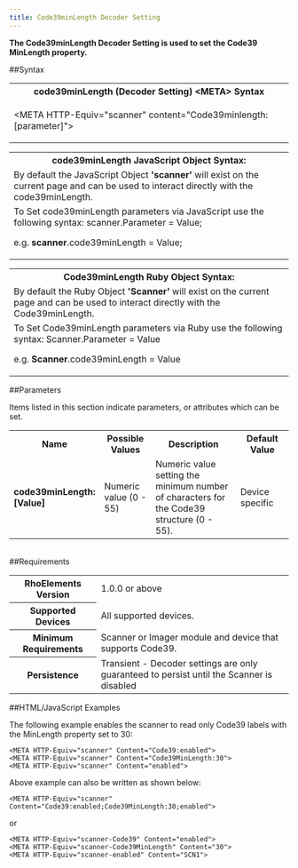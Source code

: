 ```yaml
---
title: Code39minLength Decoder Setting
---
```



<b>
The Code39minLength Decoder Setting is used to set the Code39 MinLength property.
</b>

##Syntax

<table class="re-table"><tr><th class="tableHeading">code39minLength (Decoder Setting) &lt;META&gt; Syntax
</th></tr><tr><td class="clsSyntaxCells clsOddRow"><p>&lt;META HTTP-Equiv="scanner" content="Code39minlength:[parameter]"&gt;</p></td></tr></table>
<table class="re-table"><tr><th class="tableHeading">code39minLength JavaScript Object Syntax:</th></tr><tr><td class="clsSyntaxCells clsOddRow">
By default the JavaScript Object <b>'scanner'</b> will exist on the current page and can be used to interact directly with the code39minLength.
</td></tr><tr><td class="clsSyntaxCells clsEvenRow">
To Set code39minLength parameters via JavaScript use the following syntax: scanner.Parameter = Value;
<P />e.g. <b>scanner</b>.code39minLength = Value;
</td></tr></table>
<table class="re-table"><tr><th class="tableHeading">Code39minLength Ruby Object Syntax:</th></tr><tr><td class="clsSyntaxCells clsOddRow">
By default the Ruby Object <b>'Scanner'</b> will exist on the current page and can be used to interact directly with the Code39minLength.
</td></tr><tr><td class="clsSyntaxCells clsEvenRow">
To Set Code39minLength parameters via Ruby use the following syntax: Scanner.Parameter = Value
<P />e.g. <b>Scanner</b>.code39minLength = Value
</td></tr></table>



##Parameters


Items listed in this section indicate parameters, or attributes which can be set.
<table class="re-table"><col width="20%" /><col width="20%" /><col width="38%" /><col width="22%" /><tr><th class="tableHeading">Name</th><th class="tableHeading">Possible Values</th><th class="tableHeading">Description</th><th class="tableHeading">Default Value</th></tr><tr><td class="clsSyntaxCells clsOddRow"><b>code39minLength:[Value]
</b></td><td class="clsSyntaxCells clsOddRow">Numeric value (0 - 55)</td><td class="clsSyntaxCells clsOddRow">Numeric value setting the minimum number of characters for the Code39 structure (0 - 55).</td><td class="clsSyntaxCells clsOddRow">Device specific</td></tr></table>
<table class="re-table"><col width="78%" /><col width="8%" /><col width="1%" /><col width="5%" /><col width="1%" /><col width="5%" /><col width="2%" /></table>





##Requirements

<table class="re-table"><tr><th class="tableHeading">RhoElements Version</th><td class="clsSyntaxCell clsEvenRow">1.0.0 or above
</td></tr><tr><th class="tableHeading">Supported Devices</th><td class="clsSyntaxCell clsOddRow">All supported devices.</td></tr><tr><th class="tableHeading">Minimum Requirements</th><td class="clsSyntaxCell clsOddRow">Scanner or Imager module and device that supports Code39.</td></tr><tr><th class="tableHeading">Persistence</th><td class="clsSyntaxCell clsEvenRow">Transient - Decoder settings are only guaranteed to persist until the Scanner is disabled</td></tr></table>


##HTML/JavaScript Examples

The following example enables the scanner to read only Code39 labels with the MinLength property set to 30:

	<META HTTP-Equiv="scanner" Content="Code39:enabled">
	<META HTTP-Equiv="scanner" Content="Code39MinLength:30">
	<META HTTP-Equiv="scanner" Content="enabled">
	
Above example can also be written as shown below:

	<META HTTP-Equiv="scanner" Content="Code39:enabled;Code39MinLength:30;enabled">
	
or

	<META HTTP-Equiv="scanner-Code39" Content="enabled">
	<META HTTP-Equiv="scanner-Code39MinLength" Content="30">
	<META HTTP-Equiv="scanner-enabled" Content="SCN1">
	



